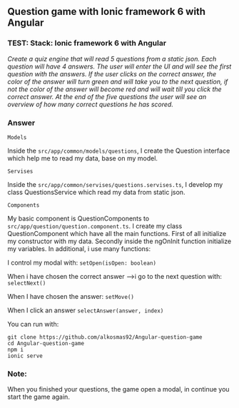 ## Question game with Ionic framework 6 with Angular

### TEST: Stack: Ionic framework 6 with Angular

_Create a quiz engine that will read 5 questions from a static json. Each question will have 4 answers._
_The user will enter the UI and will see the first question with the answers. If the user clicks on the correct answer,_
_the color of the answer will turn green and will take you to the next question, if not the color of the answer will become red and will wait till you click the correct answer._
_At the end of the five questions the user will see an overview of how many correct questions he has scored._ 

### Answer

```Models```

Inside the ```src/app/common/models/questions```, I create the Question interface which help me to read 
my data, base on my model.

```Servises```


Inside the ```src/app/common/servises/questions.servises.ts```, I develop my class QuestionsService which read my data from static json. 


```Components```

My basic component is QuestionComponents to ```src/app/question/question.component.ts```.
I create my class QuestionComponent which have all the main functions. First of all initialize my constructor with my data.
Secondly inside the ngOnInit function initialize my variables. In additional, i use many functions:

I control my modal with:
```setOpen(isOpen: boolean)``` 

When i have chosen the correct answer -->i go to the next question with:
```selectNext()```

When I have chosen the answer:
```setMove()``` 

When I click an answer
```selectAnswer(answer, index)```


You can run with:
```
git clone https://github.com/alkosmas92/Angular-question-game
cd Angular-question-game
npm i
ionic serve 
```


### Note: 
When you finished your questions, the game open a modal, in continue you start the game again.   
